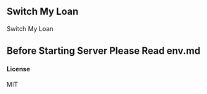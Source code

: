 ## Switch My Loan

Switch My Loan

## Before Starting Server Please Read env.md 

#### License

MIT
